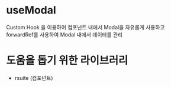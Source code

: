 # useModal
Custom Hook 을 이용하여 컴포넌트 내에서 Modal을 자유롭게 사용하고 <br/>
forwardRef를 사용하여 Modal 내에서 데이터를 관리

# 도움을 돕기 위한 라이브러리
- rsuite (컴포넌트)
